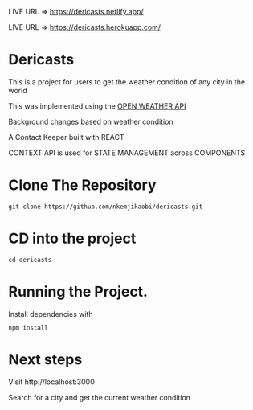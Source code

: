 LIVE URL => https://dericasts.netlify.app/ 

LIVE URL => https://dericasts.herokuapp.com/



<h1>Dericasts</h1>
<p>This is a project for users to get the weather condition of any city in the world</p>
<p>This was implemented using the <a href='https://openweathermap.org'>OPEN WEATHER API</a></p>
<p>Background changes based on weather condition </p>

A Contact Keeper built with REACT 
<p>CONTEXT API is used for STATE MANAGEMENT across COMPONENTS</p>

<h1>Clone The Repository</h1>
<code><pre>git clone https://github.com/nkemjikaobi/dericasts.git</pre></code>

<h1>CD into the project</h1>
<code><pre>cd dericasts</pre></code>

<h1>Running the Project.</h1>
Install dependencies with <code><pre>npm install</pre></code>

<h1>Next steps</h1>
Visit http://localhost:3000
<p>Search for a city and get the current weather condition</p>
